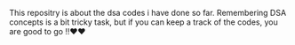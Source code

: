 This repositry is about the dsa codes i have done so far.
Remembering DSA concepts is a bit tricky task, but if you can keep a track of the codes,
you are good to go !!❤❤